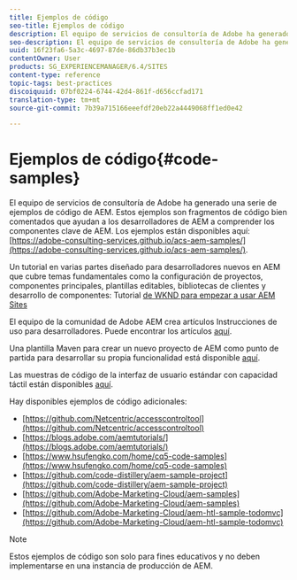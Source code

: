 ```yaml
---
title: Ejemplos de código
seo-title: Ejemplos de código
description: El equipo de servicios de consultoría de Adobe ha generado una serie de ejemplos de código de AEM
seo-description: El equipo de servicios de consultoría de Adobe ha generado una serie de ejemplos de código de AEM
uuid: 16f23fa6-5a3c-4697-87de-86db37b3ec1b
contentOwner: User
products: SG_EXPERIENCEMANAGER/6.4/SITES
content-type: reference
topic-tags: best-practices
discoiquuid: 07bf0224-6744-42d4-861f-d656ccfad171
translation-type: tm+mt
source-git-commit: 7b39a715166eeefdf20eb22a4449068ff1ed0e42

---
```



# Ejemplos de código{#code-samples}

El equipo de servicios de consultoría de Adobe ha generado una serie de ejemplos de código de AEM. Estos ejemplos son fragmentos de código bien comentados que ayudan a los desarrolladores de AEM a comprender los componentes clave de AEM. Los ejemplos están disponibles aquí: [https://adobe-consulting-services.github.io/acs-aem-samples/](https://adobe-consulting-services.github.io/acs-aem-samples/).

Un tutorial en varias partes diseñado para desarrolladores nuevos en AEM que cubre temas fundamentales como la configuración de proyectos, componentes principales, plantillas editables, bibliotecas de clientes y desarrollo de componentes: Tutorial [de WKND para empezar a usar AEM Sites](https://helpx.adobe.com/experience-manager/kt/sites/using/getting-started-wknd-tutorial-develop.html)

El equipo de la comunidad de Adobe AEM crea artículos Instrucciones de uso para desarrolladores. Puede encontrar los artículos [aquí](https://helpx.adobe.com/experience-manager/topics/how-to.html).

Una plantilla Maven para crear un nuevo proyecto de AEM como punto de partida para desarrollar su propia funcionalidad está disponible [aquí](https://github.com/Adobe-Marketing-Cloud/aem-project-archetype).

Las muestras de código de la interfaz de usuario estándar con capacidad táctil están disponibles [aquí](/help/sites-developing/developing-components.md).

Hay disponibles ejemplos de código adicionales:

* [https://github.com/Netcentric/accesscontroltool](https://github.com/Netcentric/accesscontroltool)
* [https://blogs.adobe.com/aemtutorials/](https://blogs.adobe.com/aemtutorials/)
* [https://www.hsufengko.com/home/cq5-code-samples](https://www.hsufengko.com/home/cq5-code-samples)
* [https://github.com/code-distillery/aem-sample-project](https://github.com/code-distillery/aem-sample-project)
* [https://github.com/Adobe-Marketing-Cloud/aem-samples](https://github.com/Adobe-Marketing-Cloud/aem-samples)
* [https://github.com/Adobe-Marketing-Cloud/aem-htl-sample-todomvc](https://github.com/Adobe-Marketing-Cloud/aem-htl-sample-todomvc)

>[!NOTE]
>
>Estos ejemplos de código son solo para fines educativos y no deben implementarse en una instancia de producción de AEM.

